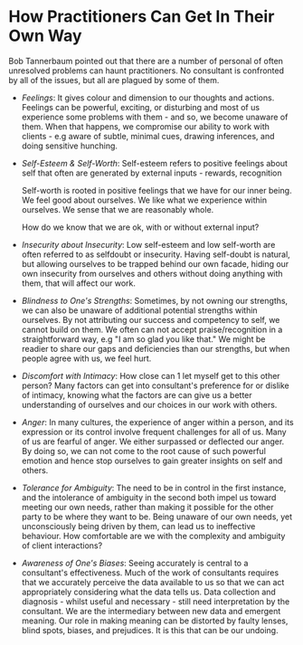 
# How Practitioners Can Get In Their Own Way

Bob Tannerbaum pointed out that there are a number of personal of often unresolved problems can haunt practitioners. No consultant is confronted by all of the issues, but all are plagued by some of them.

- _Feelings_: It gives colour and dimension to our thoughts and actions.
    Feelings can be powerful, exciting, or disturbing and most of us experience some problems with them - and so, we become unaware of them.
    When that happens, we compromise our ability to work with clients - e.g aware of subtle, minimal cues, drawing inferences, and doing sensitive hunching.
- _Self-Esteem & Self-Worth_: Self-esteem refers to positive feelings about self that often are generated by external inputs - rewards, recognition

    Self-worth is rooted in positive feelings that we have for our inner being. We feel good about ourselves. We like what we experience within ourselves. We sense that we are reasonably whole.

    How do we know that we are ok, with or without external input?
- _Insecurity about Insecurity_: Low self-esteem and low self-worth are often referred to as selfdoubt or insecurity.
    Having self-doubt is natural, but allowing ourselves to be trapped behind our own facade, hiding our own insecurity from ourselves and others without doing anything with them, that will affect our work.
- _Blindness to One's Strengths_: Sometimes, by not owning our strengths, we can also be unaware of additional potential strengths within ourselves. By not attributing our success and competency to self, we cannot build on them.
    We often can not accept praise/recognition in a straightforward way, e.g "I am so glad you like that."
    We might be readier to share our gaps and deficiencies than our strengths, but when people agree with us, we feel hurt.
- _Discomfort with Intimacy_: How close can 1 let myself get to this other person?
    Many factors can get into consultant's preference for or dislike of intimacy, knowing what the factors are can give us a better understanding of ourselves and our choices in our work with others.
- _Anger_: In many cultures, the experience of anger within a person, and its expression or its control involve frequent challenges for all of us. Many of us are fearful of anger. We either surpassed or deflected our anger. By doing so, we can not come to the root cause of such powerful emotion and hence stop ourselves to gain greater insights on self and others.
- _Tolerance for Ambiguity_: The need to be in control in the first instance, and the intolerance of ambiguity in the second both impel us toward meeting our own needs, rather than making it possible for the other party to be where they want to be.
    Being unaware of our own needs, yet unconsciously being driven by them, can lead us to ineffective behaviour.
    How comfortable are we with the complexity and ambiguity of client interactions?
- _Awareness of One's Biases_: Seeing accurately is central to a consultant's effectiveness. Much of the work of consultants requires that we accurately perceive the data available to us so that we can act appropriately considering what the data tells us.
    Data collection and diagnosis - whilst useful and necessary - still need interpretation by the consultant. We are the intermediary between new data and emergent meaning. Our role in making meaning can be distorted by faulty lenses, blind spots, biases, and prejudices. It is this that can be our undoing.
